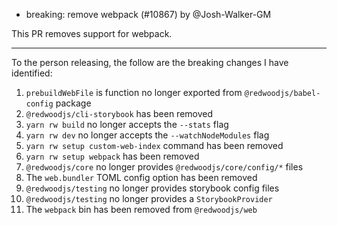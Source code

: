 - breaking: remove webpack (#10867) by @Josh-Walker-GM

This PR removes support for webpack. 

---
To the person releasing, the follow are the breaking changes I have identified:
1. `prebuildWebFile` is function no longer exported from `@redwoodjs/babel-config` package
2. `@redwoodjs/cli-storybook` has been removed
3. `yarn rw build` no longer accepts the `--stats` flag
4. `yarn rw dev` no longer accepts the `--watchNodeModules` flag
5. `yarn rw setup custom-web-index` command has been removed
6. `yarn rw setup webpack` has been removed
7. `@redwoodjs/core` no longer provides `@redwoodjs/core/config/*` files
8. The `web.bundler` TOML config option has been removed
9. `@redwoodjs/testing` no longer provides storybook config files
10. `@redwoodjs/testing` no longer provides a `StorybookProvider`
11. The `webpack` bin has been removed from `@redwoodjs/web`
